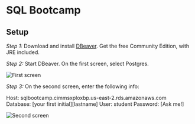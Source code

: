 # SQL Bootcamp

## Setup

*Step 1:* Download and install [DBeaver](https://dbeaver.io/download/). Get the free Community Edition, with JRE included.

*Step 2:* Start DBeaver. On the first screen, select Postgres.

![First screen](https://user-images.githubusercontent.com/5863947/58209898-fbfb8380-7cb5-11e9-80a5-b78ee7a731e3.png)

*Step 3:* On the second screen, enter the following info:

Host: sqlbootcamp.cimmsxploxbp.us-east-2.rds.amazonaws.com
Database: [your first initial][lastname]
User: student
Password: [Ask me!]

![Second screen](https://user-images.githubusercontent.com/5863947/58209898-fbfb8380-7cb5-11e9-80a5-b78ee7a731e3.png)
